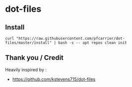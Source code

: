 # dot-files

## Install
  ```
  curl "https://raw.githubusercontent.com/pfcarrier/dot-files/master/install" | bash -s -- apt repos clean init
  ```

## Thank you / Credit
Heavily inspired by :
* https://github.com/kstevens715/dot-files
